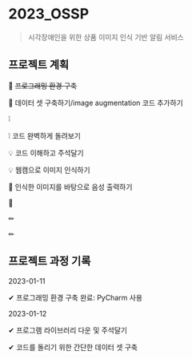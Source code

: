 # 2023_OSSP

> 시각장애인을 위한 상품 이미지 인식 기반 알림 서비스

## 프로젝트 계획

📌 ~~프로그래밍 환경 구축~~

📌 데이터 셋 구축하기/image augmentation 코드 추가하기

❕

❕ 코드 완벽하게 돌려보기

💡 코드 이해하고 주석달기

💡 웹캠으로 이미지 인식하기

📍 인식한 이미지를 바탕으로 음성 출력하기

📍

✏

✏

## 프로젝트 과정 기록

2023-01-11

✔ 프로그래밍 환경 구축 완료: PyCharm 사용

2023-01-12

✔ 프로그램 라이브러리 다운 및 주석달기

✔ 코드를 돌리기 위한 간단한 데이터 셋 구축
